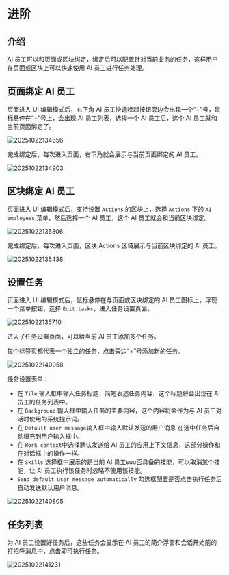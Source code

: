 # 进阶

## 介绍

AI 员工可以和页面或区块绑定，绑定后可以配置针对当前业务的任务，这样用户在页面或区块上可以快速使用 AI 员工进行任务处理。

## 页面绑定 AI 员工

页面进入 UI 编辑模式后，右下角 AI 员工快速唤起按钮旁边会出现一个“+”号，鼠标悬停在“+”号上，会出现 AI 员工列表，选择一个 AI 员工后，这个 AI 员工就和当前页面绑定了。

![20251022134656](https://static-docs.nocobase.com/20251022134656.png)

完成绑定后，每次进入页面，右下角就会展示与当前页面绑定的 AI 员工。

![20251022134903](https://static-docs.nocobase.com/20251022134903.png)

## 区块绑定 AI 员工

页面进入 UI 编辑模式后，支持设置 `Actions` 的区块上，选择 `Actions` 下的 `AI employees` 菜单，然后选择一个 AI 员工，这个 AI 员工就会和当前区块绑定。

![20251022135306](https://static-docs.nocobase.com/20251022135306.png)

完成绑定后，每次进入页面，区块 Actions 区域展示与当前区块绑定的 AI 员工。

![20251022135438](https://static-docs.nocobase.com/20251022135438.png)

## 设置任务

页面进入 UI 编辑模式后，鼠标悬停在与页面或区块绑定的 AI 员工图标上，浮现一个菜单按钮，选择 `Edit tasks`，进入任务设置页面。

![20251022135710](https://static-docs.nocobase.com/20251022135710.png)

进入了任务设置页面，可以给当前 AI 员工添加多个任务。

每个标签页都代表一个独立的任务，点击旁边“+”号添加新的任务。

![20251022140058](https://static-docs.nocobase.com/20251022140058.png)

任务设置表单：

- 在 `Tile` 输入框中输入任务标题，简短表述任务内容，这个标题将会出现在 AI 员工的任务列表中。
- 在 `Background` 输入框中输入任务的主要内容，这个内容将会作为与 AI 员工对话时使用的系统提示词。
- 在 `Default user message`输入框中输入默认发送的用户消息 在选中任务后自动填充到用户输入框中。
- 在 `Work context`中选择默认发送给 AI 员工的应用上下文信息，这部分操作和在对话框中的操作一样。
- 在 `Skills` 选择框中展示的是当前 AI 员工suo否具备的技能，可以取消某个技能，让 AI 员工执行该任务时忽略不使用该技能。
- `Send default user message automatically` 勾选框配置是否点击执行任务后自动发送默认用户消息。

![20251022140805](https://static-docs.nocobase.com/20251022140805.png)

## 任务列表

为 AI 员工设置好任务后，这些任务会显示在 AI 员工的简介浮窗和会话开始前的打招呼消息中，点击即可执行任务。

![20251022141231](https://static-docs.nocobase.com/20251022141231.png)
